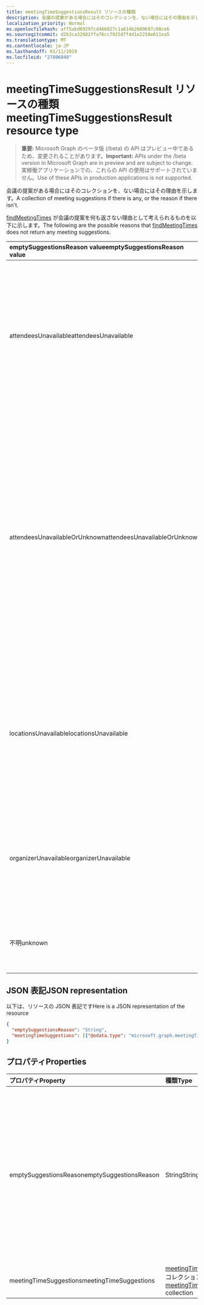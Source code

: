 ```yaml
---
title: meetingTimeSuggestionsResult リソースの種類
description: 会議の提案がある場合にはそのコレクションを、ない場合にはその理由を示します。
localization_priority: Normal
ms.openlocfilehash: aff5abd69297cd466027c1a614b2609697c00ce6
ms.sourcegitcommit: d2b3ca32602ffa76cc7925d7f4d1e2258e611ea5
ms.translationtype: MT
ms.contentlocale: ja-JP
ms.lasthandoff: 01/11/2019
ms.locfileid: "27806840"
---
```

# <a name="meetingtimesuggestionsresult-resource-type"></a><span data-ttu-id="7f83b-103">meetingTimeSuggestionsResult リソースの種類</span><span class="sxs-lookup"><span data-stu-id="7f83b-103">meetingTimeSuggestionsResult resource type</span></span>

> <span data-ttu-id="7f83b-104">**重要:** Microsoft Graph のベータ版 (/beta) の API はプレビュー中であるため、変更されることがあります。</span><span class="sxs-lookup"><span data-stu-id="7f83b-104">**Important:** APIs under the /beta version in Microsoft Graph are in preview and are subject to change.</span></span> <span data-ttu-id="7f83b-105">実稼働アプリケーションでの、これらの API の使用はサポートされていません。</span><span class="sxs-lookup"><span data-stu-id="7f83b-105">Use of these APIs in production applications is not supported.</span></span>

<span data-ttu-id="7f83b-106">会議の提案がある場合にはそのコレクションを、ない場合にはその理由を示します。</span><span class="sxs-lookup"><span data-stu-id="7f83b-106">A collection of meeting suggestions if there is any, or the reason if there isn't.</span></span>

<span data-ttu-id="7f83b-107">[findMeetingTimes](../api/user-findmeetingtimes.md) が会議の提案を何も返さない理由として考えられるものを以下に示します。</span><span class="sxs-lookup"><span data-stu-id="7f83b-107">The following are the possible reasons that [findMeetingTimes](../api/user-findmeetingtimes.md) does not return any meeting suggestions.</span></span>

|<span data-ttu-id="7f83b-108">**emptySuggestionsReason value**</span><span class="sxs-lookup"><span data-stu-id="7f83b-108">**emptySuggestionsReason value**</span></span>|<span data-ttu-id="7f83b-109">**理由**</span><span class="sxs-lookup"><span data-stu-id="7f83b-109">**Reasons**</span></span>|
|:-----|:-----|
| <span data-ttu-id="7f83b-110">attendeesUnavailable</span><span class="sxs-lookup"><span data-stu-id="7f83b-110">attendeesUnavailable</span></span> | <span data-ttu-id="7f83b-111">すべての出席者の空き時間情報を把握していますが、[会議の確実性](../api/user-findmeetingtimes.md#the-confidence-of-a-meeting-suggestion)しきい値 (既定では 50%) に達するにはすべての時間帯で出席者が足りません。</span><span class="sxs-lookup"><span data-stu-id="7f83b-111">All of the attendees' availability is known, but not enough attendees are available to reach the [meeting confidence](../api/user-findmeetingtimes.md#the-confidence-of-a-meeting-suggestion) threshold, which is 50% by default, for any time period.</span></span>|
| <span data-ttu-id="7f83b-112">attendeesUnavailableOrUnknown</span><span class="sxs-lookup"><span data-stu-id="7f83b-112">attendeesUnavailableOrUnknown</span></span> | <span data-ttu-id="7f83b-p102">一部またはすべての出席者の空き時間情報が不明なため、会議の確実性が設定されているしきい値 (既定では 50%) を下回っています。出席者が組織外の場合、または空き時間情報の取得でエラーが生じる場合には、出席者の空き時間情報が不明になることがあります。</span><span class="sxs-lookup"><span data-stu-id="7f83b-p102">Some or all of the attendees have unknown availability, causing the meeting confidence to fall below the set threshold, which is 50% by default. Attendee availability can become unknown if the attendee is outside of the organization, or there is an error obtaining free/busy information.</span></span>|
| <span data-ttu-id="7f83b-115">locationsUnavailable</span><span class="sxs-lookup"><span data-stu-id="7f83b-115">locationsUnavailable</span></span> | <span data-ttu-id="7f83b-116">[locationConstraint](locationconstraint.md) の **isRequired** プロパティが必須に指定されているものの、算出された時間範囲で利用可能な場所がありません。</span><span class="sxs-lookup"><span data-stu-id="7f83b-116">The **isRequired** property of the [locationConstraint](locationconstraint.md) parameter is specified as mandatory, and yet there are no locations available at the calculated time slots.</span></span> |
| <span data-ttu-id="7f83b-117">organizerUnavailable</span><span class="sxs-lookup"><span data-stu-id="7f83b-117">organizerUnavailable</span></span> | <span data-ttu-id="7f83b-118">**IsOrganizerOptional** パラメーターが false で、要求された時間枠では、主催者が現時点で出席可能ではありません。</span><span class="sxs-lookup"><span data-stu-id="7f83b-118">The **isOrganizerOptional** parameter is false and yet the organizer is not available during the requested time window.</span></span> |
| <span data-ttu-id="7f83b-119">不明</span><span class="sxs-lookup"><span data-stu-id="7f83b-119">unknown</span></span> | <span data-ttu-id="7f83b-120">会議提案が 1 つも返されない理由が不明です。</span><span class="sxs-lookup"><span data-stu-id="7f83b-120">The reason for not returning any meeting suggestions is not known.</span></span>|

## <a name="json-representation"></a><span data-ttu-id="7f83b-121">JSON 表記</span><span class="sxs-lookup"><span data-stu-id="7f83b-121">JSON representation</span></span>

<span data-ttu-id="7f83b-122">以下は、リソースの JSON 表記です</span><span class="sxs-lookup"><span data-stu-id="7f83b-122">Here is a JSON representation of the resource</span></span>

<!-- {
  "blockType": "resource",
  "optionalProperties": [

  ],
  "@odata.type": "microsoft.graph.meetingTimeSuggestionsResult"
}-->

```json
{
  "emptySuggestionsReason": "String",
  "meetingTimeSuggestions": [{"@odata.type": "microsoft.graph.meetingTimeSuggestion"}]
}

```
## <a name="properties"></a><span data-ttu-id="7f83b-123">プロパティ</span><span class="sxs-lookup"><span data-stu-id="7f83b-123">Properties</span></span>
| <span data-ttu-id="7f83b-124">プロパティ</span><span class="sxs-lookup"><span data-stu-id="7f83b-124">Property</span></span>     | <span data-ttu-id="7f83b-125">種類</span><span class="sxs-lookup"><span data-stu-id="7f83b-125">Type</span></span>   |<span data-ttu-id="7f83b-126">説明</span><span class="sxs-lookup"><span data-stu-id="7f83b-126">Description</span></span>|
|:---------------|:--------|:----------|
|<span data-ttu-id="7f83b-127">emptySuggestionsReason</span><span class="sxs-lookup"><span data-stu-id="7f83b-127">emptySuggestionsReason</span></span>|<span data-ttu-id="7f83b-128">String</span><span class="sxs-lookup"><span data-stu-id="7f83b-128">String</span></span>|<span data-ttu-id="7f83b-p103">会議提案が 1 つも返されない理由。使用可能な値: `attendeesUnavailable`、`attendeesUnavailableOrUnknown`、`locationsUnavailable`、`organizerUnavailable`、`unknown`。このプロパティは、**meetingTimeSuggestions** プロパティに会議提案が含まれる場合は空の文字列です。</span><span class="sxs-lookup"><span data-stu-id="7f83b-p103">A reason for not returning any meeting suggestions. Possible values are: `attendeesUnavailable`, `attendeesUnavailableOrUnknown`, `locationsUnavailable`, `organizerUnavailable`, or `unknown`. This property is an empty string if the **meetingTimeSuggestions** property does include any meeting suggestions.</span></span>|
|<span data-ttu-id="7f83b-132">meetingTimeSuggestions</span><span class="sxs-lookup"><span data-stu-id="7f83b-132">meetingTimeSuggestions</span></span>|<span data-ttu-id="7f83b-133">[meetingTimeSuggestion](meetingtimesuggestion.md) コレクション</span><span class="sxs-lookup"><span data-stu-id="7f83b-133">[meetingTimeSuggestion](meetingtimesuggestion.md) collection</span></span>|<span data-ttu-id="7f83b-134">会議提案の配列。</span><span class="sxs-lookup"><span data-stu-id="7f83b-134">An array of meeting suggestions.</span></span>|

<!-- uuid: 8fcb5dbc-d5aa-4681-8e31-b001d5168d79
2015-10-25 14:57:30 UTC -->
<!-- {
  "type": "#page.annotation",
  "description": "meetingTimeSuggestionsResult resource",
  "keywords": "",
  "section": "documentation",
  "tocPath": ""
}-->
